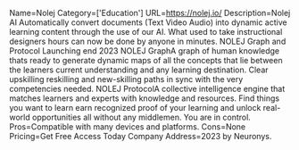 Name=Nolej
Category=['Education']
URL=https://nolej.io/
Description=Nolej AI Automatically convert documents (Text Video Audio) into dynamic active learning content through the use of our AI. What used to take instructional designers hours can now be done by anyone in minutes. NOLEJ Graph and Protocol Launching end 2023 NOLEJ GraphA graph of human knowledge thats ready to generate dynamic maps of all the concepts that lie between the learners current understanding and any learning destination. Clear upskilling reskilling and new-skilling paths in sync with the very competencies needed. NOLEJ ProtocolA collective intelligence engine that matches learners and experts with knowledge and resources. Find things you want to learn earn recognized proof of your learning and unlock real-world opportunities all without any middlemen. You are in control.
Pros=Compatible with many devices and platforms.
Cons=None
Pricing=Get Free Access Today
Company Address=2023 by Neuronys.
